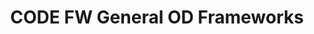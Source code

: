 ---
title: CODE FW General OD Frameworks
redirect_to: https://miro.com/app/board/uXjVLjUN9gE=/?share_link_id=925001121120
redirect_from: 
  - /CODEFWGeneralOD
  - /codefwgeneralod
---